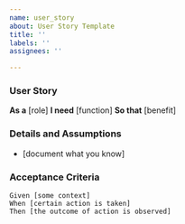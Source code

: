 ```yaml
---
name: user_story
about: User Story Template
title: ''
labels: ''
assignees: ''

---
```


### User Story
**As a** [role]
**I need** [function]
**So that** [benefit]

### Details and Assumptions
* [document what you know]

### Acceptance Criteria
~~~gherkin
Given [some context]
When [certain action is taken]
Then [the outcome of action is observed]
~~~
